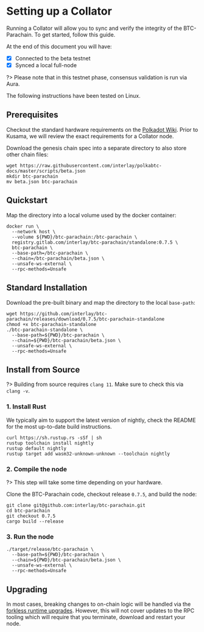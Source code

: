 # Setting up a Collator

Running a Collator will allow you to sync and verify the integrity of the BTC-Parachain.
To get started, follow this guide.

At the end of this document you will have:

- [x] Connected to the beta testnet
- [x] Synced a local full-node

?> Please note that in this testnet phase, consensus validation is run via Aura.

The following instructions have been tested on Linux.

## Prerequisites

Checkout the standard hardware requirements on the [Polkadot Wiki](https://wiki.polkadot.network/docs/en/maintain-guides-how-to-validate-polkadot#requirements).
Prior to Kusama, we will review the exact requirements for a Collator node.

Download the genesis chain spec into a separate directory to also store other chain files:

```shell
wget https://raw.githubusercontent.com/interlay/polkabtc-docs/master/scripts/beta.json
mkdir btc-parachain
mv beta.json btc-parachain
```

## Quickstart

Map the directory into a local volume used by the docker container:

```shell
docker run \
  --network host \
  --volume ${PWD}/btc-parachain:/btc-parachain \
  registry.gitlab.com/interlay/btc-parachain/standalone:0.7.5 \
  btc-parachain \
  --base-path=/btc-parachain \
  --chain=/btc-parachain/beta.json \
  --unsafe-ws-external \
  --rpc-methods=Unsafe
```

## Standard Installation

Download the pre-built binary and map the directory to the local `base-path`:

```shell
wget https://github.com/interlay/btc-parachain/releases/download/0.7.5/btc-parachain-standalone
chmod +x btc-parachain-standalone
./btc-parachain-standalone \
  --base-path=${PWD}/btc-parachain \
  --chain=${PWD}/btc-parachain/beta.json \
  --unsafe-ws-external \
  --rpc-methods=Unsafe
```

## Install from Source

?> Building from source requires `clang 11`. Make sure to check this via `clang -v`.

### 1. Install Rust

We typically aim to support the latest version of nightly, check the README for the most up-to-date build instructions.

```shell
curl https://sh.rustup.rs -sSf | sh
rustup toolchain install nightly
rustup default nightly
rustup target add wasm32-unknown-unknown --toolchain nightly
```

### 2. Compile the node

?> This step will take some time depending on your hardware.

Clone the BTC-Parachain code, checkout release `0.7.5`, and build the node:

```shell
git clone git@github.com:interlay/btc-parachain.git
cd btc-parachain
git checkout 0.7.5
cargo build --release
```

### 3. Run the node

```shell
./target/release/btc-parachain \
  --base-path=${PWD}/btc-parachain \
  --chain=${PWD}/btc-parachain/beta.json \
  --unsafe-ws-external \
  --rpc-methods=Unsafe
```

## Upgrading

In most cases, breaking changes to on-chain logic will be handled via the [forkless runtime upgrades](https://substrate.dev/docs/en/knowledgebase/runtime/upgrades#forkless-runtime-upgrades). However, this will not cover updates to the RPC tooling which will require that you terminate, download and restart your node.
